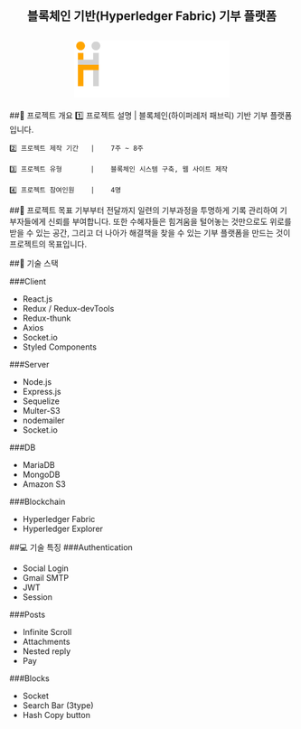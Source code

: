 <h2 style="text-align: center">블록체인 기반(Hyperledger Fabric) 기부 플랫폼</h2>
<h2 style="text-align: center">
    <img style="height: 100px;" src="https://github.com/previewg/hugus_Hyperledger-Fabric/blob/master/frontend/public/icons/hugus.png?raw=true">
</h2>

##📍 프로젝트 개요
    1️⃣ 프로젝트 설명       |    블록체인(하이퍼레저 패브릭) 기반 기부 플랫폼입니다.

    2️⃣ 프로젝트 제작 기간   |    7주 ~ 8주
    
    3️⃣ 프로젝트 유형       |    블록체인 시스템 구축, 웹 사이트 제작  

    4️⃣ 프로젝트 참여인원    |    4명  

##🛫 프로젝트 목표
    기부부터 전달까지 일련의 기부과정을 투명하게 기록  관리하여 기부자들에게 신뢰를 부여합니다.
    또한 수혜자들은 힘겨움을 털어놓는 것만으로도 위로를 받을 수 있는 공간,
    그리고 더 나아가 해결책을 찾을 수 있는 기부 플랫폼을 만드는 것이 프로젝트의 목표입니다.

##💎 기술 스택

###Client
- React.js
- Redux / Redux-devTools
- Redux-thunk
- Axios
- Socket.io
- Styled Components

###Server
* Node.js
* Express.js
* Sequelize
* Multer-S3
* nodemailer
* Socket.io

###DB
* MariaDB
* MongoDB
* Amazon S3

###Blockchain
* Hyperledger Fabric
* Hyperledger Explorer


##💻 기술 특징
###Authentication
- Social Login
- Gmail SMTP
- JWT
- Session

###Posts
- Infinite Scroll
- Attachments
- Nested reply
- Pay

###Blocks
- Socket
- Search Bar (3type)
- Hash Copy button

